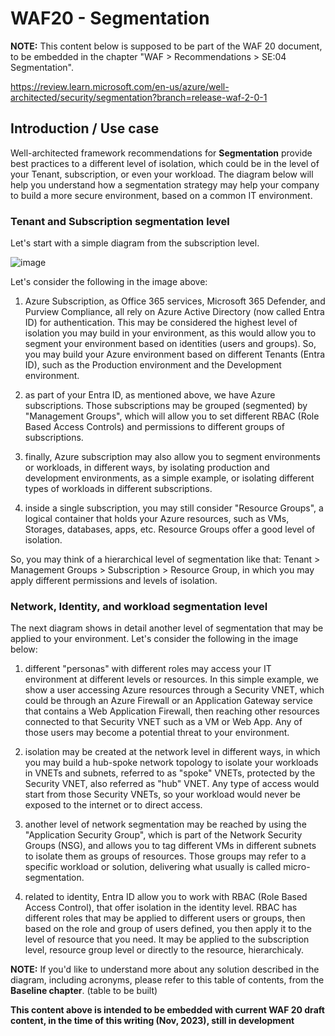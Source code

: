 # WAF20 - Segmentation

**NOTE:** 
This content below is supposed to be part of the WAF 20 document, to be embedded in the chapter "WAF > Recommendations > SE:04 Segmentation".

https://review.learn.microsoft.com/en-us/azure/well-architected/security/segmentation?branch=release-waf-2-0-1

## Introduction / Use case

Well-architected framework recommendations for **Segmentation** provide best practices to a different level of isolation, which could be in the level of your Tenant, subscription, or even your workload.
The diagram below will help you understand how a segmentation strategy may help your company to build a more secure environment, based on a common IT environment.

### Tenant and Subscription segmentation level

Let's start with a simple diagram from the subscription level.

![image](https://github.com/rudneir2/WAF20---Segmentation/assets/97529152/3ad84105-cc17-4dbe-855a-555956cd3775)

Let's consider the following in the image above:

1. Azure Subscription, as Office 365 services, Microsoft 365 Defender, and Purview Compliance, all rely on Azure Active Directory (now called Entra ID) for authentication. This may be considered the highest level of isolation you may build in your environment, as this would allow you to segment your environment based on identities (users and groups). So, you may build your Azure environment based on different Tenants (Entra ID), such as the Production environment and the Development environment.

2. as part of your Entra ID, as mentioned above, we have Azure subscriptions. Those subscriptions may be grouped (segmented) by "Management Groups", which will allow you to set different RBAC (Role Based Access Controls) and permissions to different groups of subscriptions.

3. finally, Azure subscription may also allow you to segment environments or workloads, in different ways, by isolating production and development environments, as a simple example, or isolating different types of workloads in different subscriptions.

4. inside a single subscription, you may still consider "Resource Groups", a logical container that holds your Azure resources, such as VMs, Storages, databases, apps, etc. Resource Groups offer a good level of isolation.

So, you may think of a hierarchical level of segmentation like that: Tenant > Management Groups > Subscription > Resource Group, in which you may apply different permissions and levels of isolation.

### Network, Identity, and workload segmentation level

The next diagram shows in detail another level of segmentation that may be applied to your environment. Let's consider the following in the image below:

1. different "personas" with different roles may access your IT environment at different levels or resources. In this simple example, we show a user accessing Azure resources through a Security VNET, which could be through an Azure Firewall or an Application Gateway service that contains a Web Application Firewall, then reaching other resources connected to that Security VNET such as a VM or Web App. Any of those users may become a potential threat to your environment.

2. isolation may be created at the network level in different ways, in which you may build a hub-spoke network topology to isolate your workloads in VNETs and subnets, referred to as "spoke" VNETs, protected by the Security VNET, also referred as "hub" VNET. Any type of access would start from those Security VNETs, so your workload would never be exposed to the internet or to direct access.

3. another level of network segmentation may be reached by using the "Application Security Group", which is part of the Network Security Groups (NSG), and allows you to tag different VMs in different subnets to isolate them as groups of resources. Those groups may refer to a specific workload or solution, delivering what usually is called micro-segmentation.

4. related to identity, Entra ID allow you to work with RBAC (Role Based Access Control), that offer isolation in the identity level. RBAC has different roles that may be applied to different users or groups, then based on the role and group of users defined, you then apply it to the level of resource that you need. It may be applied to the subscription level, resource group level or directly to the resource, hierarchicaly.


**NOTE:**
If you'd like to understand more about any solution described in the diagram, including acronyms, please refer to this table of contents, from the **Baseline chapter**.
(table to be built)

**This content above is intended to be embedded with current WAF 20 draft content, in the time of this writing (Nov, 2023), still in development**










